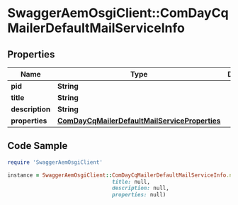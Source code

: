 # SwaggerAemOsgiClient::ComDayCqMailerDefaultMailServiceInfo

## Properties

Name | Type | Description | Notes
------------ | ------------- | ------------- | -------------
**pid** | **String** |  | [optional] 
**title** | **String** |  | [optional] 
**description** | **String** |  | [optional] 
**properties** | [**ComDayCqMailerDefaultMailServiceProperties**](ComDayCqMailerDefaultMailServiceProperties.md) |  | [optional] 

## Code Sample

```ruby
require 'SwaggerAemOsgiClient'

instance = SwaggerAemOsgiClient::ComDayCqMailerDefaultMailServiceInfo.new(pid: null,
                                 title: null,
                                 description: null,
                                 properties: null)
```



